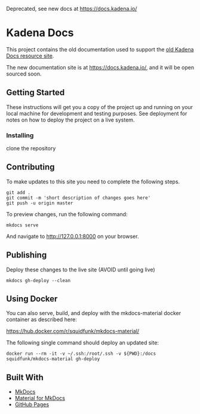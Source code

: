 Deprecated, see new docs at https://docs.kadena.io/

# Kadena Docs

This project contains the old documentation used to support the [old Kadena Docs resource site](https://kadena-io.github.io/kadena-docs/).

The new documentation site is at https://docs.kadena.io/, and it will be open sourced soon.

## Getting Started

These instructions will get you a copy of the project up and running on your local machine for development and testing purposes. See deployment for notes on how to deploy the project on a live system.

### Installing

clone the repository

## Contributing

To make updates to this site you need to complete the following steps.
```
git add .
git commit -m 'short description of changes goes here'
git push -u origin master
```

To preview changes, run the following command:
```
mkdocs serve
```
And navigate to <http://127.0.0.1:8000> on your browser.

## Publishing
Deploy these changes to the live site (AVOID until going live)

```
mkdocs gh-deploy --clean
```

## Using Docker

You can also serve, build, and deploy with the mkdocs-material docker
container as described here:

<https://hub.docker.com/r/squidfunk/mkdocs-material/>

The following single command should deploy an updated site:

```
docker run --rm -it -v ~/.ssh:/root/.ssh -v ${PWD}:/docs squidfunk/mkdocs-material gh-deploy 
```

## Built With

* [MkDocs](https://www.mkdocs.org/)
* [Material for MkDocs](https://squidfunk.github.io/mkdocs-material/getting-started/)
* [GitHub Pages](https://pages.github.com/)
